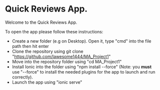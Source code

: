 # Quick Reviews App.
Welcome to the Quick Reviews App.

To open the app please follow these instructions:
* Create a new folder (e.g on Desktop). Open it, type "cmd" into the file path then hit enter
* Clone the repository using git clone "https://github.com/lawesome1444/MA_Project1"
* Move into the repository folder using "cd MA_Project1"
* Install Ionic into the folder using "npm install --force" (Note: you **must** use "--force" to install the needed plugins for the app to launch and run correctly).
* Launch the app using "ionic serve"


